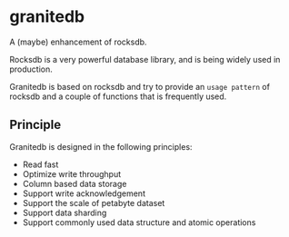 # granitedb
A (maybe) enhancement of rocksdb.

Rocksdb is a very powerful database library, and is being widely used in production.

Granitedb is based on rocksdb and try to provide an `usage pattern` of rocksdb and a couple of functions that is frequently used.

## Principle

Granitedb is designed in the following principles:

* Read fast
* Optimize write throughput
* Column based data storage
* Support write acknowledgement
* Support the scale of petabyte dataset
* Support data sharding
* Support commonly used data structure and atomic operations
